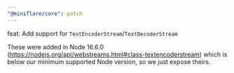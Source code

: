 ```yaml
---
"@miniflare/core": patch
---
```


feat: Add support for `TextEncoderStream`/`TextDecoderStream`

These were added in Node 16.6.0
(https://nodejs.org/api/webstreams.html#class-textencoderstream) which is below
our minimum supported Node version, so we just expose theirs.
